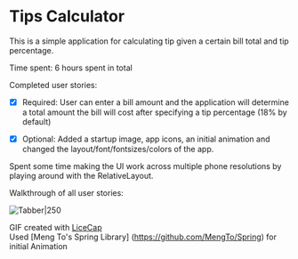 # Tips Calculator

This is a simple application for calculating tip given a certain bill total and tip percentage.

Time spent: 6 hours spent in total

Completed user stories:

 * [x] Required: User can enter a bill amount and the application will determine a total amount the bill will cost after specifying a tip percentage (18% by default)
 
 * [x] Optional: Added a startup image, app icons, an initial animation and changed the layout/font/fontsizes/colors of the app.

Spent some time making the UI work across multiple phone resolutions by playing around with the RelativeLayout.

Walkthrough of all user stories: 

![Tabber|250](http://i.imgur.com/5E6HpCI.gif)

GIF created with [LiceCap](http://www.cockos.com/licecap/) <br>
Used [Meng To's Spring Library] (https://github.com/MengTo/Spring) for initial Animation
